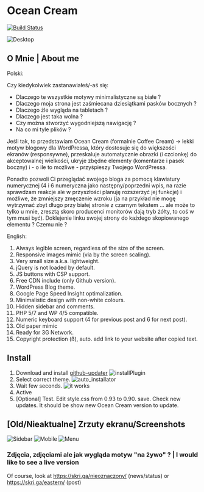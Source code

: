# Ocean Cream

[![Build Status](https://travis-ci.org/onliniak/ocean-cream.svg?branch=master)](https://travis-ci.org/onliniak/ocean-cream)

![Desktop](https://i.imgur.com/BgRtRok.png "Desktop")

## O Mnie | About me

Polski: 

Czy kiedykolwiek zastanawiałeś/-aś się:
- Dlaczego te wszystkie motywy minimalistyczne są białe ?
- Dlaczego moja strona jest zaśmiecana dziesiątkami pasków bocznych ? 
- Dlaczego źle wygląda na tabletach ? 
- Dlaczego jest taka wolna ? 
- Czy można stworzyć wygodniejszą nawigację ? 
- Na co mi tyle plików ?

Jeśli tak, to przedstawiam Ocean Cream (formalnie Coffee Cream) → lekki motyw blogowy dla WordPressa, który dostosuje się do większości ekranów (responsywne), przeskaluje automatycznie obrazki (i czcionkę) do akceptowalnej wielkości, ukryje zbędne elementy (komentarze i pasek boczny) i - o ile to możliwe - przyśpieszy Twojego WordPressa. 

Ponadto pozwoli Ci przeglądać swojego bloga za pomocą klawiatury numerycznej (4 i 6 numeryczna jako następny/poprzedni wpis, na razie sprawdzam reakcje ale w przyszłości planuję rozszerzyć jej funkcje) i możliwe, że zmniejszy zmęczenie wzroku (ja na przykład nie mogę wytrzymać zbyt długo przy białej stronie z czarnym tekstem … ale może to tylko u mnie, zresztą skoro producenci monitorów dają tryb żółty, to coś w tym musi być). Doklejenie linku swojej strony do każdego skopiowanego elementu ? Czemu nie ?

English:

1. Always legible screen, regardless of the size of the screen.
7. Responsive images mimic (via by the screen scaling).
2. Very small size a.k.a. lightweight.
14. jQuery is not loaded by default.
3. JS buttons with CSP support.
4. Free CDN include (only Github version).
5. WordPress Blog theme.
6. Google Page Speed Insight optimalization.
8. Minimalistic design with non-white colours.
9. Hidden sidebar and comments.
10. PHP 5/7 and WP 4/5 compatible.
11. Numeric keyboard support (4 for previous post and 6 for next post).
12. Old paper mimic
13. Ready for 3G Network.
22. Copyright protection (ß), auto. add link to your website after copied text.

## Install

1. Download and install [github-updater](https://github.com/afragen/github-updater/archive/develop.zip)
![installPlugin](https://i.imgur.com/Y1bSB48.png)
2. Select correct theme.
![auto_installator](https://i.imgur.com/RxjBl0P.png)
2. Wait few seconds.
![it works](https://i.imgur.com/NKDltpK.png)
3. Active
4. [Optional] Test. Edit style.css from 0.93 to 0.90. save. Check new updates. It should be show new Ocean Cream version to update.

## [Old/Nieaktualne] Zrzuty ekranu/Screenshots

![Sidebar](https://imgur.com/mOiRHiCl.png "Sidebar")
![Mobile](https://i.imgur.com/8v4i4jx.png  "Mobile")
![Menu](https://i.imgur.com/Vat2xVy.png    "Menu")

### Zdjęcia, zdjęciami ale jak wygląda motyw "na żywo" ? | I would like to see a live version

Of course, look at https://skri.ga/nieoznaczony/ (news/status)
or https://skri.ga/eastern/ (post)
